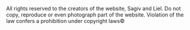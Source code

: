 All rights reserved to the creators of the website, Sagiv and Liel. Do not copy, reproduce or even photograph part of the website. Violation of the law confers a prohibition under copyright laws©
